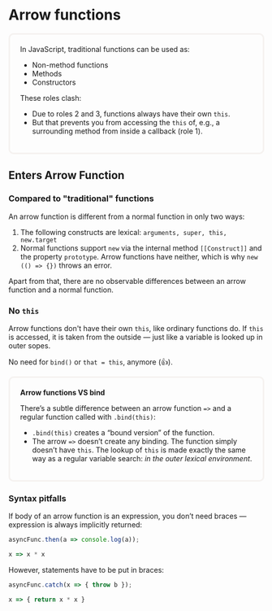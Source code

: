 # Arrow functions
<div style="border: 3px #f5f2f0 solid; padding: 20px; border-radius: 10px">
In JavaScript, traditional functions can be used as:

- Non-method functions
- Methods
- Constructors

These roles clash:
- Due to roles 2 and 3, functions always have their own `this`.
- But that prevents you from accessing the `this` of, e.g., a surrounding method from inside a callback (role 1).
</div>

## Enters Arrow Function

### Compared to "traditional" functions
An arrow function is different from a normal function in only two ways:

1. The following constructs are lexical: `arguments, super, this, new.target`
2. Normal functions support `new` via the internal method `[[Construct]]` and the property `prototype`. Arrow functions have neither, which is why `new (() => {})` throws an error.

Apart from that, there are no observable differences between an arrow function and a normal function.

### No `this`
Arrow functions don't have their own `this`, like ordinary functions do. If `this` is accessed, it is taken from the outside — just like a variable is looked up in outer sopes.

No need for `bind()` or `that = this`, anymore (:+1:).

<div style="border: 3px #f5f2f0 solid; padding: 20px; border-radius: 10px">
<b>Arrow functions VS bind</b>

There’s a subtle difference between an arrow function `=>` and a regular function called with `.bind(this)`:

- `.bind(this)` creates a “bound version” of the function.
- The arrow `=>` doesn’t create any binding. The function simply doesn’t have `this`. The lookup of `this` is made exactly the same way as a regular variable search: *in the outer lexical environment*.
</div>

### Syntax pitfalls
If body of an arrow function is an expression, you don’t need braces — expression is always implicitly returned:
```js
asyncFunc.then(a => console.log(a));

x => x * x
```

However, statements have to be put in braces:
```js
asyncFunc.catch(x => { throw b });

x => { return x * x }
```
